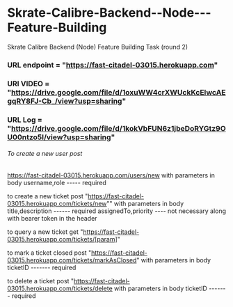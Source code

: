 # Skrate-Calibre-Backend--Node---Feature-Building
Skrate Calibre Backend (Node) Feature Building Task (round 2)

### URL endpoint = "https://fast-citadel-03015.herokuapp.com"
### URl VIDEO = "https://drive.google.com/file/d/1oxuWW4crXWUckKcEIwcAEgqRY8FJ-Cb_/view?usp=sharing"
### URL Log = "https://drive.google.com/file/d/1kokVbFUN6z1jbeDoRYGtz9OU00ntzo5l/view?usp=sharing"

###### To create a new user post
https://fast-citadel-03015.herokuapp.com/users/new 
with parameters in body
username,role ----- required 

to create a new ticket post 
"https://fast-citadel-03015.herokuapp.com/tickets/new""
with parameters in body
title,description ------ required 
assignedTo,priority ---- not necessary
along with bearer token in the header 

to query a new ticket get
"https://fast-citadel-03015.herokuapp.com/tickets/[param]"


to mark a ticket closed post 
"https://fast-citadel-03015.herokuapp.com/tickets/markAsClosed"
with parameters in body 
ticketID ------- required 

to delete a ticket post 
"https://fast-citadel-03015.herokuapp.com/tickets/delete
with parameters in body 
ticketID ------- required 





